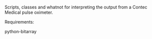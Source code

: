 Scripts, classes and whatnot for interpreting the output from a Contec
Medical pulse oximeter.

Requirements:

python-bitarray
